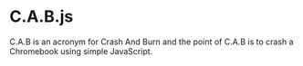 # C.A.B.js
C.A.B is an acronym for Crash And Burn and the point of C.A.B is to crash a Chromebook using simple JavaScript.
